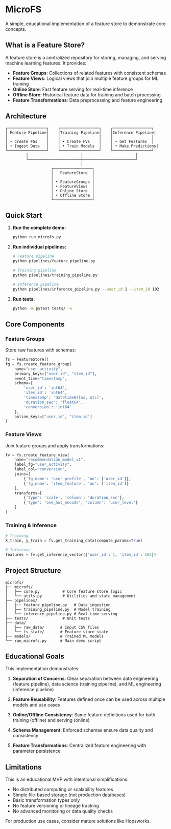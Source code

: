 # MicroFS 

A simple, educational implementation of a feature store to demonstrate core concepts.

## What is a Feature Store?

A feature store is a centralized repository for storing, managing, and serving machine learning features. It provides:

- **Feature Groups**: Collections of related features with consistent schemas
- **Feature Views**: Logical views that join multiple feature groups for ML training
- **Online Store**: Fast feature serving for real-time inference
- **Offline Store**: Historical feature data for training and batch processing
- **Feature Transformations**: Data preprocessing and feature engineering

## Architecture

```
┌─────────────────┐    ┌─────────────────┐    ┌─────────────────┐
│ Feature Pipeline│    │Training Pipeline│    │Inference Pipeline│
│                 │    │                 │    │                 │
│ • Create FGs    │    │ • Create FVs    │    │ • Get Features  │
│ • Ingest Data   │    │ • Train Models  │    │ • Make Predictions│
└─────────────────┘    └─────────────────┘    └─────────────────┘
         │                       │                       │
         └───────────────────────┼───────────────────────┘
                                 │
                    ┌─────────────────┐
                    │   FeatureStore  │
                    │                 │
                    │ • FeatureGroups │
                    │ • FeatureViews  │
                    │ • Online Store  │
                    │ • Offline Store │
                    └─────────────────┘
```

## Quick Start

1. **Run the complete demo:**
   ```bash
   python run_microfs.py
   ```

2. **Run individual pipelines:**
   ```bash
   # Feature pipeline
   python pipelines/feature_pipeline.py
   
   # Training pipeline  
   python pipelines/training_pipeline.py
   
   # Inference pipeline
   python pipelines/inference_pipeline.py --user_id 1 --item_id 102
   ```

3. **Run tests:**
   ```bash
   python -m pytest tests/ -v
   ```

## Core Components

### Feature Groups
Store raw features with schemas:
```python
fs = FeatureStore()
fg = fs.create_feature_group(
    name="user_activity",
    primary_keys=["user_id", "item_id"],
    event_time="timestamp",
    schema={
        'user_id': 'int64',
        'item_id': 'int64', 
        'timestamp': 'datetime64[ns, utc]',
        'duration_sec': 'float64',
        'conversion': 'int64'
    },
    online_keys=["user_id", "item_id"]
)
```

### Feature Views
Join feature groups and apply transformations:
```python
fv = fs.create_feature_view(
    name="recommendation_model_v1",
    label_fg="user_activity",
    label_col="conversion",
    joins=[
        {'fg_name': 'user_profile', 'on': ['user_id']},
        {'fg_name': 'item_feature', 'on': ['item_id']}
    ],
    transforms=[
        {'type': 'scale', 'column': 'duration_sec'},
        {'type': 'one_hot_encode', 'column': 'user_level'}
    ]
)
```

### Training & Inference
```python
# Training
X_train, y_train = fv.get_training_data(compute_params=True)

# Inference  
features = fv.get_inference_vector({'user_id': 1, 'item_id': 102})
```

## Project Structure

```
microfs/
├── microfs/
│   ├── core.py          # Core feature store logic
│   └── utils.py         # Utilities and state management
├── pipelines/
│   ├── feature_pipeline.py   # Data ingestion
│   ├── training_pipeline.py  # Model training
│   └── inference_pipeline.py # Real-time serving
├── tests/               # Unit tests
├── data/
│   ├── raw_data/       # Input CSV files
│   └── fs_state/       # Feature store state
├── models/             # Trained ML models
└── run_microfs.py      # Main demo script
```

## Educational Goals

This implementation demonstrates:

1. **Separation of Concerns**: Clear separation between data engineering (feature pipeline), data science (training pipeline), and ML engineering (inference pipeline)

2. **Feature Reusability**: Features defined once can be used across multiple models and use cases

3. **Online/Offline Consistency**: Same feature definitions used for both training (offline) and serving (online)

4. **Schema Management**: Enforced schemas ensure data quality and consistency

5. **Feature Transformations**: Centralized feature engineering with parameter persistence

## Limitations

This is an educational MVP with intentional simplifications:

- No distributed computing or scalability features
- Simple file-based storage (not production databases)
- Basic transformation types only
- No feature versioning or lineage tracking
- No advanced monitoring or data quality checks

For production use cases, consider mature solutions like Hopsworks.
